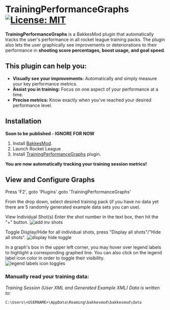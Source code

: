 # TrainingPerformanceGraphs [![License: MIT](https://img.shields.io/badge/License-MIT-yellow.svg)](https://opensource.org/licenses/MIT)

**TrainingPerformanceGraphs** is a BakkesMod plugin that automatically tracks the user's performance in all rocket league training packs. The plugin also lets the user graphically see improvements or deteriorations to their performance in **shooting score percentages, boost usage, and goal speed**. 

## This plugin can help you:
- **Visually see your improvements:** Automatically and simply measure your key performance metrics.
- **Assist you in training:** Focus on one aspect of your performance at a time.
- **Precise metrics:** Know exactly when you've reached your desired performance level.


## Installation
**Soon to be published - IGNORE FOR NOW**
1. Install [BakkesMod](https://www.bakkesmod.com/download.php).
1. Launch Rocket League
1. Install [TrainingPerformanceGraphs](https://bakkesplugins.com) plugin.

**You are now automatically tracking your training session metrics!**

## View and Configure Graphs
Press 'F2', goto 'Plugins' goto 'TrainingPerformanceGraphs'

From the drop down, select desired training pack (if you have no data yet there are 5 randomly generated example data sets you can use).

View Individual Shot(s) Enter the shot number in the text box, then hit the "+" button.
![add inv shots](https://github.com/user-attachments/assets/cbbfb11d-6cdb-4cd9-9116-753425c40337)

Toggle Display/Hide for all individual shots, press "Display all shots"/"Hide all shots".
![display hide toggle](https://github.com/user-attachments/assets/e4c097af-e463-47fc-95d3-740cfa9f3a4a)

In a graph's box in the upper left corner, you may hover over legend labels to highlight a corresponding graphed line. You can also click on the legend label icon color in order to toggle their visibility.
![legend labels icon toggles](https://github.com/user-attachments/assets/906eb3e8-cf46-4b44-a4f1-a0739190b169)

### Manually read your training data:
*Training Session (User XML and Generated Example XML) Data is written to:*

    C:\Users\<USERNAME>\AppData\Roaming\bakkesmod\bakkesmod\data
